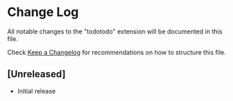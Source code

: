# Change Log

All notable changes to the "todotodo" extension will be documented in this file.

Check [Keep a Changelog](http://keepachangelog.com/) for recommendations on how to structure this file.

## [Unreleased]

- Initial release
